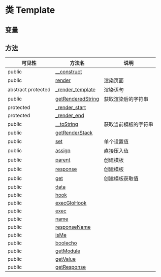 #  类 Template




## 变量


## 方法


| 可见性 | 方法名 | 说明 |
|--------|-------|------|
| public |[__construct](Template/__construct.md) |  |
| public |[render](Template/render.md) | 渲染页面 |
|abstract protected |[_render_template](Template/_render_template.md) | 渲染语句 |
| public |[getRenderedString](Template/getRenderedString.md) | 获取渲染后的字符串 |
| protected |[_render_start](Template/_render_start.md) |  |
| protected |[_render_end](Template/_render_end.md) |  |
| public |[__toString](Template/__toString.md) | 获取当前模板的字符串 |
| public |[getRenderStack](Template/getRenderStack.md) |  |
| public |[set](Template/set.md) | 单个设置值 |
| public |[assign](Template/assign.md) | 直接压入值 |
| public |[parent](Template/parent.md) | 创建模板 |
| public |[response](Template/response.md) | 创建模板 |
| public |[get](Template/get.md) | 创建模板获取值 |
| public |[data](Template/data.md) |  |
| public |[hook](Template/hook.md) |  |
| public |[execGloHook](Template/execGloHook.md) |  |
| public |[exec](Template/exec.md) |  |
| public |[name](Template/name.md) |  |
| public |[responseName](Template/responseName.md) |  |
| public |[isMe](Template/isMe.md) |  |
| public |[boolecho](Template/boolecho.md) |  |
| public |[getModule](Template/getModule.md) |  |
| public |[getValue](Template/getValue.md) |  |
| public |[getResponse](Template/getResponse.md) |  |

